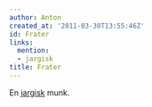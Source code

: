```yaml
---
author: Anton
created_at: '2011-03-30T13:55:46Z'
id: Frater
links:
  mention:
  - jargisk
title: Frater
---
```


En [jargisk] munk.

  [jargisk]: jargisk
